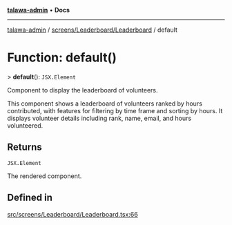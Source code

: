 [**talawa-admin**](../../../../README.md) • **Docs**

***

[talawa-admin](../../../../modules.md) / [screens/Leaderboard/Leaderboard](../README.md) / default

# Function: default()

\> **default**(): `JSX.Element`

Component to display the leaderboard of volunteers.

This component shows a leaderboard of volunteers ranked by hours contributed,
with features for filtering by time frame and sorting by hours. It displays
volunteer details including rank, name, email, and hours volunteered.

## Returns

`JSX.Element`

The rendered component.

## Defined in

[src/screens/Leaderboard/Leaderboard.tsx:66](https://github.com/PalisadoesFoundation/talawa-admin/blob/084ac7e92dede9766b77e75cf296f40165965140/src/screens/Leaderboard/Leaderboard.tsx#L66)
